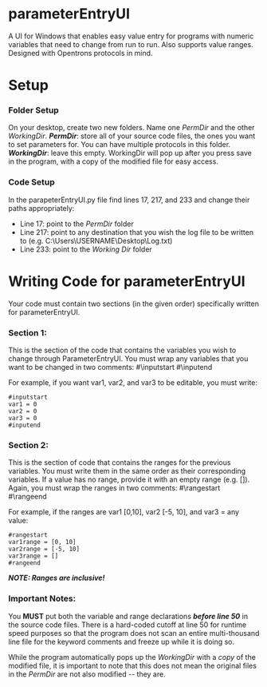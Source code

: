 # parameterEntryUI
A UI for Windows that enables easy value entry for programs with numeric variables that need to change from run to run. Also supports value ranges. Designed with Opentrons protocols in mind.

# Setup
### Folder Setup
On your desktop, create two new folders. Name one *PermDir* and the other *WorkingDir*.
***PermDir***: store all of your source code files, the ones you want to set parameters for. You can have multiple protocols in this folder.
***WorkingDir***: leave this empty. WorkingDir will pop up after you press save in the program, with a copy of the modified file for easy access.

### Code Setup
In the parapeterEntryUI.py file find lines 17, 217, and 233 and change their paths appropriately:
- Line 17: point to the *PermDir* folder
- Line 217: point to any destination that you wish the log file to be written to (e.g. C:\\Users\\USERNAME\\Desktop\\Log.txt)
- Line 233: point to the *Working Dir* folder

# Writing Code for parameterEntryUI
Your code must contain two sections (in the given order) specifically written for parameterEntryUI.

### Section 1:
This is the section of the code that contains the variables you wish to change through ParameterEntryUI. You must wrap any variables that you want to be changed in two comments:
#\inputstart
#\inputend

For example, if you want var1, var2, and var3 to be editable, you must write:
```
#inputstart
var1 = 0
var2 = 0
var3 = 0
#inputend
```
### Section 2:
This is the section of code that contains the ranges for the previous variables. You must write them in the same order as their corresponding variables. If a value has no range, provide it with an empty range (e.g. []). Again, you must wrap the ranges in two comments:
#\rangestart
#\rangeend

For example, if the ranges are var1 [0,10], var2 [-5, 10], and var3 = any value:
```
#rangestart
var1range = [0, 10]
var2range = [-5, 10]
var3range = []
#rangeend
```
***NOTE: Ranges are inclusive!***

### Important Notes:
You **MUST** put both the variable and range declarations ***before line 50*** in the source code files. There is a hard-coded cutoff at line 50 for runtime speed purposes so that the program does not scan an entire multi-thousand line file for the keyword comments and freeze up while it is doing so.

While the program automatically pops up the *WorkingDir* with a *copy* of the modified file, it is important to note that this does not mean the original files in the *PermDir* are not also modified -- they are.
